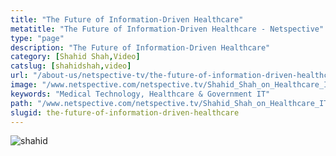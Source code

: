 ```yaml
---
title: "The Future of Information-Driven Healthcare"
metatitle: "The Future of Information-Driven Healthcare - Netspective"
type: "page"
description: "The Future of Information-Driven Healthcare"
category: [Shahid Shah,Video]
catslug: [shahidshah,video]
url: "/about-us/netspective-tv/the-future-of-information-driven-healthcare/"
image: "/www.netspective.com/netspective.tv/Shahid_Shah_on_Healthcare_IT_at_HIMSS_Dell_Healthcare.jpg"
keywords: "Medical Technology, Healthcare & Government IT"
path: "/www.netspective.com/netspective.tv/Shahid_Shah_on_Healthcare_IT_at_HIMSS_Dell_Healthcare.jpg"
slugid: the-future-of-information-driven-healthcare
---
```

![shahid](/assets-natural/brand/www.netspective.com/netspective.tv/Shahid_Shah_on_Healthcare_IT_at_HIMSS_Dell_Healthcare.jpg#center)